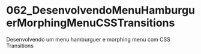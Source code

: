 # 062_DesenvolvendoMenuHamburguerMorphingMenuCSSTransitions
 Desenvolvendo um menu hamburguer e morphing menu com CSS Transitions
